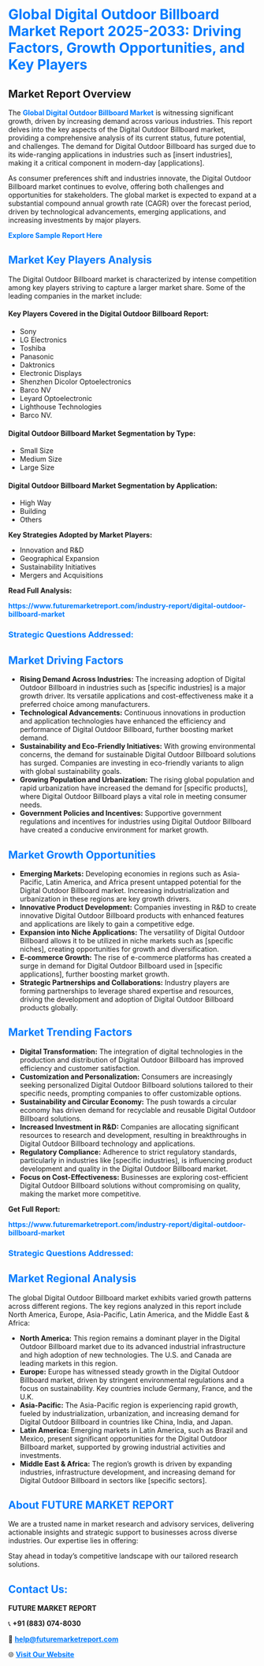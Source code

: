 <h1 style="color: #007BFF;">Global Digital Outdoor Billboard Market Report 2025-2033: Driving Factors, Growth Opportunities, and Key Players</h1>

<section id="overview">
<h2>Market Report Overview</h2>
<p>The <a href="https://www.futuremarketreport.com/industry-report/digital-outdoor-billboard-market" style="color: #007BFF; text-decoration: none;"><strong>Global Digital Outdoor Billboard Market</strong></a> is witnessing significant growth, driven by increasing demand across various industries. This report delves into the key aspects of the Digital Outdoor Billboard market, providing a comprehensive analysis of its current status, future potential, and challenges. The demand for Digital Outdoor Billboard has surged due to its wide-ranging applications in industries such as [insert industries], making it a critical component in modern-day [applications].</p>
<p>As consumer preferences shift and industries innovate, the Digital Outdoor Billboard market continues to evolve, offering both challenges and opportunities for stakeholders. The global market is expected to expand at a substantial compound annual growth rate (CAGR) over the forecast period, driven by technological advancements, emerging applications, and increasing investments by major players.</p>
</section>

<section id="overview">
<p><a href="https://www.futuremarketreport.com/request-sample/reportId=41878" style="color: #007BFF; text-decoration: none;"><strong>Explore Sample Report Here</strong></a></p>
</section>

<section id="key-players">
<h2 style="color: #007BFF;">Market Key Players Analysis</h2>
<p>The Digital Outdoor Billboard market is characterized by intense competition among key players striving to capture a larger market share. Some of the leading companies in the market include:</p>
<h4>Key Players Covered in the Digital Outdoor Billboard Report:</h4>
<ul><li>Sony</li><li>LG Electronics</li><li>Toshiba</li><li>Panasonic</li><li>Daktronics</li><li>Electronic Displays</li><li>Shenzhen Dicolor Optoelectronics</li><li>Barco NV</li><li>Leyard Optoelectronic</li><li>Lighthouse Technologies</li><li>Barco NV.</li></ul>
<h4>Digital Outdoor Billboard Market Segmentation by Type:</h4>
<ul><li>Small Size</li><li>Medium Size</li><li>Large Size</li></ul>

<h4>Digital Outdoor Billboard Market Segmentation by Application:</h4>
<ul><li>High Way</li><li>Building</li><li>Others</li></ul>
<p><strong>Key Strategies Adopted by Market Players:</strong></p>
<ul>
<li>Innovation and R&D</li>
<li>Geographical Expansion</li>
<li>Sustainability Initiatives</li>
<li>Mergers and Acquisitions</li>
</ul>
</section>

<section>
<p><strong>Read Full Analysis: </strong></p><a href="https://www.futuremarketreport.com/industry-report/digital-outdoor-billboard-market" style="color: #007BFF; text-decoration: none;"><strong>https://www.futuremarketreport.com/industry-report/digital-outdoor-billboard-market</strong></a>
<h3 style="color: #007BFF;">Strategic Questions Addressed:</h3>
</section>

<section id="driving-factors">
<h2 style="color: #007BFF;">Market Driving Factors</h2>
<ul>
<li><strong>Rising Demand Across Industries:</strong> The increasing adoption of Digital Outdoor Billboard in industries such as [specific industries] is a major growth driver. Its versatile applications and cost-effectiveness make it a preferred choice among manufacturers.</li>
<li><strong>Technological Advancements:</strong> Continuous innovations in production and application technologies have enhanced the efficiency and performance of Digital Outdoor Billboard, further boosting market demand.</li>
<li><strong>Sustainability and Eco-Friendly Initiatives:</strong> With growing environmental concerns, the demand for sustainable Digital Outdoor Billboard solutions has surged. Companies are investing in eco-friendly variants to align with global sustainability goals.</li>
<li><strong>Growing Population and Urbanization:</strong> The rising global population and rapid urbanization have increased the demand for [specific products], where Digital Outdoor Billboard plays a vital role in meeting consumer needs.</li>
<li><strong>Government Policies and Incentives:</strong> Supportive government regulations and incentives for industries using Digital Outdoor Billboard have created a conducive environment for market growth.</li>
</ul>
</section>

<section id="growth-opportunities">
<h2 style="color: #007BFF;">Market Growth Opportunities</h2>
<ul>
<li><strong>Emerging Markets:</strong> Developing economies in regions such as Asia-Pacific, Latin America, and Africa present untapped potential for the Digital Outdoor Billboard market. Increasing industrialization and urbanization in these regions are key growth drivers.</li>
<li><strong>Innovative Product Development:</strong> Companies investing in R&D to create innovative Digital Outdoor Billboard products with enhanced features and applications are likely to gain a competitive edge.</li>
<li><strong>Expansion into Niche Applications:</strong> The versatility of Digital Outdoor Billboard allows it to be utilized in niche markets such as [specific niches], creating opportunities for growth and diversification.</li>
<li><strong>E-commerce Growth:</strong> The rise of e-commerce platforms has created a surge in demand for Digital Outdoor Billboard used in [specific applications], further boosting market growth.</li>
<li><strong>Strategic Partnerships and Collaborations:</strong> Industry players are forming partnerships to leverage shared expertise and resources, driving the development and adoption of Digital Outdoor Billboard products globally.</li>
</ul>
</section>

<section id="trending-factors">
<h2 style="color: #007BFF;">Market Trending Factors</h2>
<ul>
<li><strong>Digital Transformation:</strong> The integration of digital technologies in the production and distribution of Digital Outdoor Billboard has improved efficiency and customer satisfaction.</li>
<li><strong>Customization and Personalization:</strong> Consumers are increasingly seeking personalized Digital Outdoor Billboard solutions tailored to their specific needs, prompting companies to offer customizable options.</li>
<li><strong>Sustainability and Circular Economy:</strong> The push towards a circular economy has driven demand for recyclable and reusable Digital Outdoor Billboard solutions.</li>
<li><strong>Increased Investment in R&D:</strong> Companies are allocating significant resources to research and development, resulting in breakthroughs in Digital Outdoor Billboard technology and applications.</li>
<li><strong>Regulatory Compliance:</strong> Adherence to strict regulatory standards, particularly in industries like [specific industries], is influencing product development and quality in the Digital Outdoor Billboard market.</li>
<li><strong>Focus on Cost-Effectiveness:</strong> Businesses are exploring cost-efficient Digital Outdoor Billboard solutions without compromising on quality, making the market more competitive.</li>
</ul>
</section>

<section>
<p><strong>Get Full Report: </strong></p><a href="https://www.futuremarketreport.com/industry-report/digital-outdoor-billboard-market" style="color: #007BFF; text-decoration: none;"><strong>https://www.futuremarketreport.com/industry-report/digital-outdoor-billboard-market</strong></a>
<h3 style="color: #007BFF;">Strategic Questions Addressed:</h3>
</section>


<section id="regional-analysis">
<h2 style="color: #007BFF;">Market Regional Analysis</h2>
<p>The global Digital Outdoor Billboard market exhibits varied growth patterns across different regions. The key regions analyzed in this report include North America, Europe, Asia-Pacific, Latin America, and the Middle East & Africa:</p>
<ul>
<li><strong>North America:</strong> This region remains a dominant player in the Digital Outdoor Billboard market due to its advanced industrial infrastructure and high adoption of new technologies. The U.S. and Canada are leading markets in this region.</li>
<li><strong>Europe:</strong> Europe has witnessed steady growth in the Digital Outdoor Billboard market, driven by stringent environmental regulations and a focus on sustainability. Key countries include Germany, France, and the U.K.</li>
<li><strong>Asia-Pacific:</strong> The Asia-Pacific region is experiencing rapid growth, fueled by industrialization, urbanization, and increasing demand for Digital Outdoor Billboard in countries like China, India, and Japan.</li>
<li><strong>Latin America:</strong> Emerging markets in Latin America, such as Brazil and Mexico, present significant opportunities for the Digital Outdoor Billboard market, supported by growing industrial activities and investments.</li>
<li><strong>Middle East & Africa:</strong> The region’s growth is driven by expanding industries, infrastructure development, and increasing demand for Digital Outdoor Billboard in sectors like [specific sectors].</li>
</ul>
</section>

<footer>
<h2 style="color: #007BFF;">About FUTURE MARKET REPORT</h2>
<p>We are a trusted name in market research and advisory services, delivering actionable insights and strategic support to businesses across diverse industries. Our expertise lies in offering:</p>

<p>Stay ahead in today’s competitive landscape with our tailored research solutions.</p>

<h2 style="color: #007BFF;">Contact Us:</h2>
<p><strong>FUTURE MARKET REPORT</strong></p>
<p>📞 <strong>+91 (883) 074-8030</strong></p>
<p>📧 <strong><a href="mailto:help@futuremarketreport.com" style="color: #007BFF;">help@futuremarketreport.com</a></strong></p>
<p>🌐 <strong><a href="https://www.futuremarketreport.com/" style="color: #007BFF;">Visit Our Website</a></strong></p>
</footer>